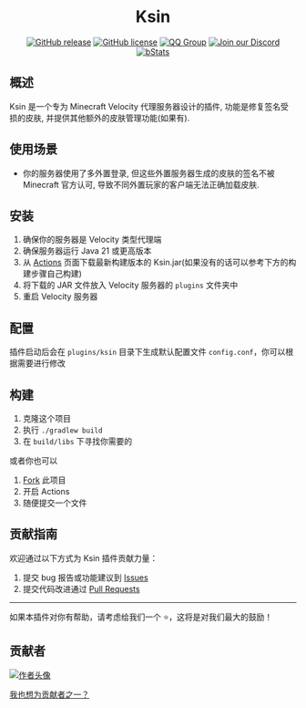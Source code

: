 <div align="center">

# Ksin

[![GitHub release](https://img.shields.io/github/release/CaaMoe/Ksin.svg)](https://github.com/CaaMoe/Ksin/releases/)
[![GitHub license](https://img.shields.io/github/license/CaaMoe/Ksin?style=flat-square)](https://github.com/CaaMoe/Ksin/blob/master/LICENSE)
[![QQ Group](https://img.shields.io/badge/QQ%20group-832210691-yellow?style=flat-square)](https://jq.qq.com/?_wv=1027&k=WrOTGIC7)
[![Join our Discord](https://img.shields.io/discord/1225725211727499347.svg?logo=discord&label=)](https://discord.gg/9vh4kZRFCj)
[![bStats](https://img.shields.io/bstats/servers/26924?color=brightgreen&label=bStats&logo=bs&style=flat-square)](https://bstats.org/plugin/velocity/ksin/26924)

</div>

## 概述

Ksin 是一个专为 Minecraft Velocity 代理服务器设计的插件, 功能是修复签名受损的皮肤, 并提供其他额外的皮肤管理功能(如果有).

## 使用场景

- 你的服务器使用了多外置登录, 但这些外置服务器生成的皮肤的签名不被 Minecraft 官方认可, 导致不同外置玩家的客户端无法正确加载皮肤.

## 安装

1. 确保你的服务器是 Velocity 类型代理端
2. 确保服务器运行 Java 21 或更高版本
3. 从 [Actions](https://github.com/CaaMoe/Ksin/actions) 页面下载最新构建版本的 Ksin.jar(如果没有的话可以参考下方的构建步骤自己构建)
4. 将下载的 JAR 文件放入 Velocity 服务器的 `plugins` 文件夹中
5. 重启 Velocity 服务器

## 配置

插件启动后会在 `plugins/ksin` 目录下生成默认配置文件 `config.conf`，你可以根据需要进行修改

## 构建

1. 克隆这个项目
2. 执行 `./gradlew build`
3. 在 `build/libs` 下寻找你需要的

或者你也可以

1. [Fork](https://github.com/CaaMoe/Ksin/fork) 此项目
2. 开启 Actions
3. 随便提交一个文件

## 贡献指南

欢迎通过以下方式为 Ksin 插件贡献力量：

1. 提交 bug 报告或功能建议到 [Issues](https://github.com/CaaMoe/Ksin/issues)
2. 提交代码改进通过 [Pull Requests](https://github.com/CaaMoe/Ksin/pulls)

***

如果本插件对你有帮助，请考虑给我们一个 ⭐️，这将是对我们最大的鼓励！

## 贡献者

<a href="https://github.com/CaaMoe/Ksin/graphs/contributors">
  <img src="https://contrib.rocks/image?repo=CaaMoe/Ksin"  alt="作者头像"/>
</a>

[我也想为贡献者之一？](https://github.com/CaaMoe/Ksin/pulls)